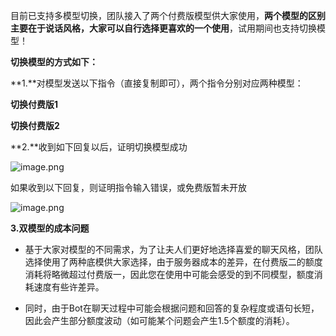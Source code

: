 

目前已支持多模型切换，团队接入了两个付费版模型供大家使用，**两个模型的区别主要在于说话风格，大家可以自行选择更喜欢的一个使用**，试用期间也支持切换模型！

**切换模型的方式如下：**

**1.**对模型发送以下指令（直接复制即可），两个指令分别对应两种模型：

**切换付费版1**

**切换付费版2**

**2.**收到如下回复以后，证明切换模型成功

![image.png](https://flowus.cn/preview/97bdc32f-5a46-4f6b-99f3-517f2ec14de7)

如果收到以下回复，则证明指令输入错误，或免费版暂未开放

![image.png](https://flowus.cn/preview/dbc87da4-d744-4cee-89dd-fd6260cf3ba5)

**3.双模型的成本问题**

- 基于大家对模型的不同需求，为了让夫人们更好地选择喜爱的聊天风格，团队选择使用了两种底模供大家选择，由于服务器成本的差异，在付费版二的额度消耗将略微超过付费版一，因此您在使用中可能会感受的到不同模型，额度消耗速度有些许差异。

- 同时，由于Bot在聊天过程中可能会根据问题和回答的复杂程度或语句长短，因此会产生部分额度波动（如可能某个问题会产生1.5个额度的消耗）。



